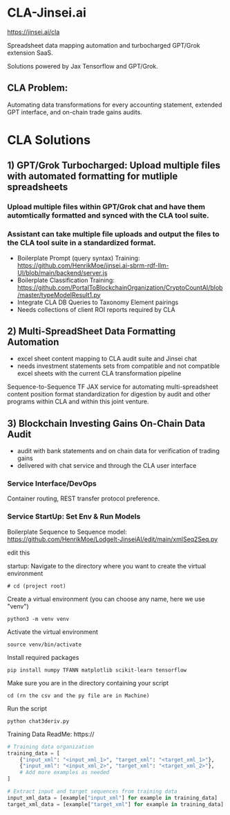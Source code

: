 # CLA-Jinsei.ai

https://jinsei.ai/cla

Spreadsheet data mapping automation and turbocharged GPT/Grok extension SaaS.

Solutions powered by Jax Tensorflow and GPT/Grok. 

## CLA Problem:

Automating data transformations for every accounting statement, extended GPT interface, and on-chain trade gains audits. 

# CLA Solutions 

## 1) GPT/Grok Turbocharged: Upload multiple files with automated formatting for mutliple spreadsheets

### Upload multiple files within GPT/Grok chat and have them automtically formatted and synced with the CLA tool suite. 

### Assistant can take multiple file uploads and output the files to the CLA tool suite in a standardized format.

- Boilerplate Prompt (query syntax) Training: https://github.com/HenrikMoe/jinsei.ai-sbrm-rdf-llm-UI/blob/main/backend/server.js
- Boilerplate Classification Training: https://github.com/PortalToBlockchainOrganization/CryptoCountAI/blob/master/typeModelResult1.py
- Integrate CLA DB Queries to Taxonomy Element pairings 
- Needs collections of client ROI reports required by CLA

## 2) Multi-SpreadSheet Data Formatting Automation

- excel sheet content mapping to CLA audit suite and Jinsei chat  
- needs investment statements sets from compatible and not compatible excel sheets with the current CLA transformation pipeline

Sequence-to-Sequence TF JAX service for automating multi-spreadsheet content position format standardization for digestion by audit and other programs within CLA and within this joint venture.

## 3) Blockchain Investing Gains On-Chain Data Audit

- audit with bank statements and on chain data for verification of trading gains
- delivered with chat service and through the CLA user interface

### Service Interface/DevOps

Container routing, REST transfer protocol preference.  

### Service StartUp: Set Env & Run Models

Boilerplate Sequence to Sequence model: https://github.com/HenrikMoe/LodgeIt-JinseiAI/edit/main/xmlSeq2Seq.py

edit this

startup:
Navigate to the directory where you want to create the virtual environment
```linux
# cd (project root) 
```
Create a virtual environment (you can choose any name, here we use "venv")
```linux
python3 -m venv venv
```

Activate the virtual environment
```linux
source venv/bin/activate
```

Install required packages
```linux
pip install numpy TFANN matplotlib scikit-learn tensorflow
```

Make sure you are in the directory containing your script
```linux
cd (rn the csv and the py file are in Machine)
```
Run the script
```linux
python chat3deriv.py
```

Training Data ReadMe: https://

```python
# Training data organization
training_data = [
    {"input_xml": "<input_xml_1>", "target_xml": "<target_xml_1>"},
    {"input_xml": "<input_xml_2>", "target_xml": "<target_xml_2>"},
    # Add more examples as needed
]

# Extract input and target sequences from training data
input_xml_data = [example["input_xml"] for example in training_data]
target_xml_data = [example["target_xml"] for example in training_data]

```



